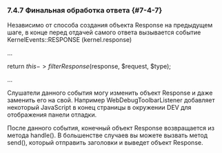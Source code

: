 ### 7.4.7 Финальная обработка ответа {#7-4-7}

Независимо от способа создания объекта Response на предыдущем шаге, в конце перед отдачей самого ответа вызывается событие KernelEvents::RESPONSE (kernel.response)

...

return $this->filterResponse($response, $request, $type);

...

Слушатели данного события могу изменить объект Response и даже заменить его на свой. Например WebDebugToolbarListener добавляет некоторый JavaScript в конец страницы в окружении DEV для отображения панели отладки.

После данного события, конечный объект Response возвращается из метода handle(). В большенстве случаев вы можете вызвать метод send(), который отправить заголовки и выведет объект Response.
